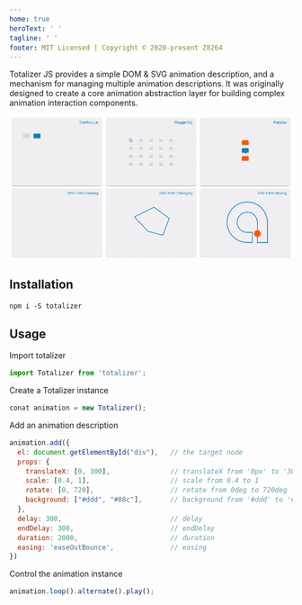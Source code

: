 ```yaml
---
home: true
heroText: ' '
tagline: ' '
footer: MIT Licensed | Copyright © 2020-present Z8264
---
```


<ClientOnly>
  <Totalizer/>
</ClientOnly>


Totalizer JS provides a simple DOM & SVG animation description, and a mechanism for managing multiple animation descriptions. It was originally designed to create a core animation abstraction layer for building complex animation interaction components.

![gif](./.vuepress/public/show.gif)


## Installation

``` shell
npm i -S totalizer
```

## Usage

Import totalizer

``` javascript
import Totalizer from 'totalizer';
```

Create a Totalizer instance

``` javascript
conat animation = new Totalizer();
```

Add an animation description

``` javascript
animation.add({
  el: document.getElementById("div"),   // the target node
  props: {
    translateX: [0, 300],               // translateX from '0px' to '300px'
    scale: [0.4, 1],                    // scale from 0.4 to 1 
    rotate: [0, 720],                   // rotate from 0deg to 720deg
    background: ["#ddd", "#08c"],       // background from '#ddd' to '#08c' 
  },
  delay: 300,                           // delay
  endDelay: 300,                        // endDelay
  duration: 2000,                       // duration
  easing: 'easeOutBounce',              // easing
})
```

Control the animation instance

``` javascript
animation.loop().alternate().play();
```

